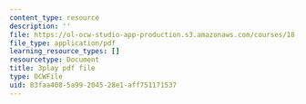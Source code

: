 ```yaml
---
content_type: resource
description: ''
file: https://ol-ocw-studio-app-production.s3.amazonaws.com/courses/18-03sc-differential-equations-fall-2011/83faa4085a99204528e1aff751171537_9KbpbBMThTE.pdf
file_type: application/pdf
learning_resource_types: []
resourcetype: Document
title: 3play pdf file
type: OCWFile
uid: 83faa408-5a99-2045-28e1-aff751171537
---
```

